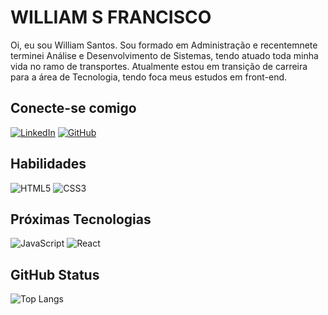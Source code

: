 # WILLIAM S FRANCISCO
Oi, eu sou William Santos. Sou formado em Administração e recentemnete terminei Análise e Desenvolvimento de Sistemas, tendo atuado toda minha vida no ramo de transportes. Atualmente estou em transição de carreira para a área de Tecnologia, tendo foca meus estudos em front-end.

## Conecte-se comigo
[![LinkedIn](https://img.shields.io/badge/LinkedIn-000?style=for-the-badge&logo=linkedin&logoColor=0E76A8)](https://www.linkedin.com/in/william-santos-francisco-11503337/)
[![GitHub](https://img.shields.io/badge/GitHub-000?style=for-the-badge&logo=github&logoColor=0E76A8)](https://github.com/williamsantosf)

## Habilidades
![HTML5](https://img.shields.io/badge/HTML5-000?style=for-the-badge&logo=html5)
![CSS3](https://img.shields.io/badge/CSS3-000?style=for-the-badge&logo=css3&logoColor=264CE4)


## Próximas Tecnologias
![JavaScript](https://img.shields.io/badge/JavaScript-000?style=for-the-badge&logo=javascript)
![React](https://img.shields.io/badge/React-000?style=for-the-badge&logo=react)

## GitHub Status
![Top Langs](https://github-readme-stats-git-masterrstaa-rickstaa.vercel.app/api/top-langs/?username=williamsantosf&bg_color=000&border_color=30A3DC&title_color=E94D5F&text_color=FFF)



